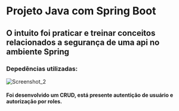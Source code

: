 # Projeto Java com Spring Boot
## O intuito foi praticar e treinar conceitos relacionados a segurança de uma api no ambiente Spring
### Depedências utilizadas: 
![Screenshot_2](https://user-images.githubusercontent.com/83867936/186518908-47ccd03b-3724-4949-904b-ea0d97b768ff.png)
#### Foi desenvolvido um CRUD, está presente autentição de usuário e autorização por roles. 
